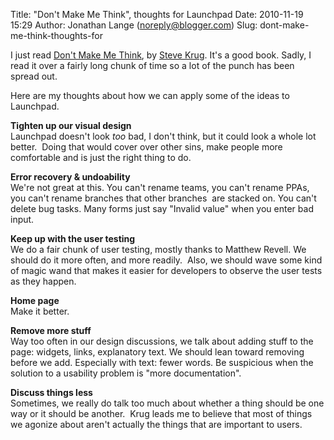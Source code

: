 Title: "Don't Make Me Think", thoughts for Launchpad
Date: 2010-11-19 15:29
Author: Jonathan Lange (noreply@blogger.com)
Slug: dont-make-me-think-thoughts-for

I just read [Don't Make Me
Think](http://www.amazon.co.uk/Dont-Make-Think-Usability-Circle-Com/dp/0789723107),
by [Steve Krug](http://www.sensible.com/). It's a good book. Sadly, I
read it over a fairly long chunk of time so a lot of the punch has been
spread out.  
  
Here are my thoughts about how we can apply some of the ideas to
Launchpad.  
  
**Tighten up our visual design**  
Launchpad doesn't look *too* bad, I don't think, but it could look a
whole lot better.  Doing that would cover over other sins, make people
more comfortable and is just the right thing to do.  
  
**Error recovery & undoability**  
We're not great at this. You can't rename teams, you can't rename PPAs,
you can't rename branches that other branches  are stacked on. You can't
delete bug tasks. Many forms just say "Invalid value" when you enter bad
input.  
  
**Keep up with the user testing**  
We do a fair chunk of user testing, mostly thanks to Matthew Revell. We
should do it more often, and more readily.  Also, we should wave some
kind of magic wand that makes it easier for developers to observe the
user tests as they happen.  
  
**Home page**  
Make it better.  
  
**Remove more stuff**  
Way too often in our design discussions, we talk about adding stuff to
the page: widgets, links, explanatory text. We should lean toward
removing before we add. Especially with text: fewer words. Be suspicious
when the solution to a usability problem is "more documentation".  
  
**Discuss things less**  
Sometimes, we really do talk too much about whether a thing should be
one way or it should be another.  Krug leads me to believe that most of
things we agonize about aren't actually the things that are important to
users.

